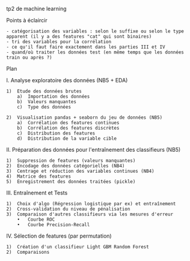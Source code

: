 tp2 de machine learning

Points à éclaircir 

	- catégorisation des variables : selon le suffixe ou selon le type apparent (il y a des features "cat" qui sont binaires)
	- tri des variables pour la corrélation
	- ce qu'il faut faire exactement dans les parties III et IV
	- quand/où traiter les données test (en même temps que les données train ou après ?)

Plan

I.	Analyse exploratoire des données (NB5 + EDA)

	1)	Etude des données brutes
		a)	Importation des données
		b)	Valeurs manquantes
		c)	Type des données
		
	2)	Visualisation pandas + seaborn du jeu de données (NB5)
		a)	Corrélation des features continues
		b)	Corrélation des features discrètes
		c)	Distribution des features
		d)	Distribution de la variable cible
		
II.	Préparation des données pour l'entraînement des classifieurs  (NB5)

	1)	Suppression de features (valeurs manquantes)
	2)	Encodage des données catégorielles (NB4)
	3)	Centrage et réduction des variables continues (NB4)
	4)	Matrice des features
	5)	Enregistrement des données traitées (pickle)

III.	Entraînement et Tests

	1)	Choix d'algo (Régression logistique par ex) et entraînement
	2)	Cross-validation du niveau de pénalisation
	3)	Comparaison d'autres classifieurs via les mesures d'erreur
		•	Courbe ROC
		•	Courbe Precision-Recall
		
IV.	Sélection de features (par permutation)

	1)	Création d'un classifieur Light GBM Random Forest
	2)	Comparaisons
